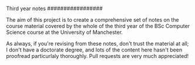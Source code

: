 Third year notes
#################

The aim of this project is to create a comprehensive set of notes on the course
material covered by the whole of the third year of the BSc Computer Science
course at the University of Manchester.

As always, if you're revising from these notes, don't trust the material at all;
I don't have a doctorate degree, and lots of the content here hasn't been
proofread particurlaly thoroughly. Pull requests are very much appreciated!

